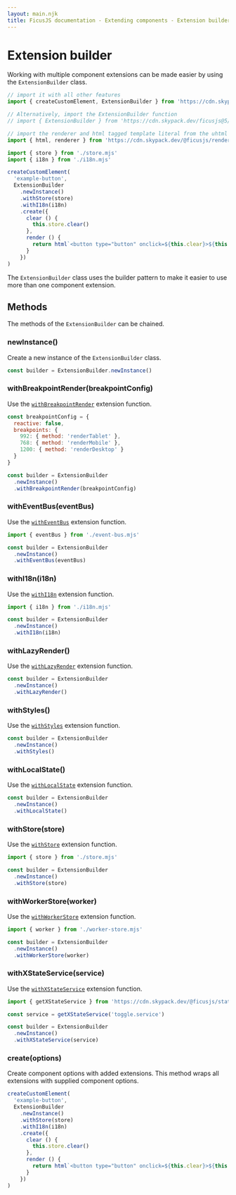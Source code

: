 ```yaml
---
layout: main.njk
title: FicusJS documentation - Extending components - Extension builder
---
```

# Extension builder

Working with multiple component extensions can be made easier by using the `ExtensionBuilder` class.

```js
// import it with all other features
import { createCustomElement, ExtensionBuilder } from 'https://cdn.skypack.dev/ficusjs@5'

// Alternatively, import the ExtensionBuilder function
// import { ExtensionBuilder } from 'https://cdn.skypack.dev/ficusjs@5/extension-builder'

// import the renderer and html tagged template literal from the uhtml renderer
import { html, renderer } from 'https://cdn.skypack.dev/@ficusjs/renderers@5/uhtml'

import { store } from './store.mjs'
import { i18n } from './i18n.mjs'

createCustomElement(
  'example-button',
  ExtensionBuilder
    .newInstance()
    .withStore(store)
    .withI18n(i18n)
    .create({
      clear () {
        this.store.clear()
      },
      render () {
        return html`<button type="button" onclick=${this.clear}>${this.i18n.t('buttons.clear')}</button>`
      }
    })
)
```

The `ExtensionBuilder` class uses the builder pattern to make it easier to use more than one component extension.

## Methods

The methods of the `ExtensionBuilder` can be chained.

### newInstance()

Create a new instance of the `ExtensionBuilder` class.

```js
const builder = ExtensionBuilder.newInstance()
```

### withBreakpointRender(breakpointConfig)

Use the [`withBreakpointRender`](/extending-components/with-breakpoint-render/) extension function.

```js
const breakpointConfig = {
  reactive: false,
  breakpoints: {
    992: { method: 'renderTablet' },
    768: { method: 'renderMobile' },
    1200: { method: 'renderDesktop' }
  }
}

const builder = ExtensionBuilder
  .newInstance()
  .withBreakpointRender(breakpointConfig)
```

### withEventBus(eventBus)

Use the [`withEventBus`](/extending-components/with-event-bus/) extension function.

```js
import { eventBus } from './event-bus.mjs'

const builder = ExtensionBuilder
  .newInstance()
  .withEventBus(eventBus)
```

### withI18n(i18n)

Use the [`withI18n`](/extending-components/with-i18n/) extension function.

```js
import { i18n } from './i18n.mjs'

const builder = ExtensionBuilder
  .newInstance()
  .withI18n(i18n)
```

### withLazyRender()

Use the [`withLazyRender`](/extending-components/with-lazy-render/) extension function.

```js
const builder = ExtensionBuilder
  .newInstance()
  .withLazyRender()
```

### withStyles()

Use the [`withStyles`](/extending-components/with-styles/) extension function.

```js
const builder = ExtensionBuilder
  .newInstance()
  .withStyles()
```

### withLocalState()

Use the [`withLocalState`](/extending-components/with-local-state/) extension function.

```js
const builder = ExtensionBuilder
  .newInstance()
  .withLocalState()
```

### withStore(store)

Use the [`withStore`](/extending-components/with-store/) extension function.

```js
import { store } from './store.mjs'

const builder = ExtensionBuilder
  .newInstance()
  .withStore(store)
```

### withWorkerStore(worker)

Use the [`withWorkerStore`](/extending-components/with-worker-store/) extension function.

```js
import { worker } from './worker-store.mjs'

const builder = ExtensionBuilder
  .newInstance()
  .withWorkerStore(worker)
```

### withXStateService(service)

Use the [`withXStateService`](/state-machines/with-xstate-service/) extension function.

```js
import { getXStateService } from 'https://cdn.skypack.dev/@ficusjs/state@3/xstate-service'

const service = getXStateService('toggle.service')

const builder = ExtensionBuilder
  .newInstance()
  .withXStateService(service)
```

### create(options)

Create component options with added extensions. This method wraps all extensions with supplied component options.

```js
createCustomElement(
  'example-button',
  ExtensionBuilder
    .newInstance()
    .withStore(store)
    .withI18n(i18n)
    .create({
      clear () {
        this.store.clear()
      },
      render () {
        return html`<button type="button" onclick=${this.clear}>${this.i18n.t('buttons.clear')}</button>`
      }
    })
)
```
